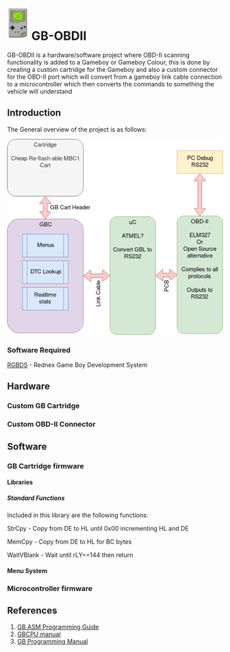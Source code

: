 

# <img src="https://raw.githubusercontent.com/blitztide/GB-OBDII/master/gameboy.png" width="50" height="80">  GB-OBDII

GB-OBDII is a hardware/software project where OBD-II scanning functionality is added to a Gameboy or Gameboy Colour, this is done by creating a custom cartridge for the Gameboy and also a custom connector for the OBD-II port which will convert from a gameboy link cable connection to a microcontroller which then converts the commands to something the vehicle will understand

## Introduction
The General overview of the project is as follows:

<img src="https://raw.githubusercontent.com/blitztide/GB-OBDII/master/Block%20Diagram.png">

### Software Required
[RGBDS](https://github.com/rednex/rgbds) - Rednex Game Boy Development System

## Hardware

### Custom GB Cartridge

### Custom OBD-II Connector

## Software

### GB Cartridge firmware

#### Libraries
##### Standard Functions
Included in this library are the following functions:

StrCpy - Copy from DE to HL until 0x00 incrementing HL and DE

MemCpy - Copy from DE to HL for BC bytes

WaitVBlank - Wait until rLY==144 then return

#### Menu System

### Microcontroller firmware

## References
1. [GB ASM Programming Guide](https://eldred.fr/gb-asm-tutorial/index.html)
2. [GBCPU manual](http://marc.rawer.de/Gameboy/Docs/GBCPUman.pdf)
3. [GB Programming Manual](http://www.chrisantonellis.com/files/gameboy/gb-programming-manual.pdf)
